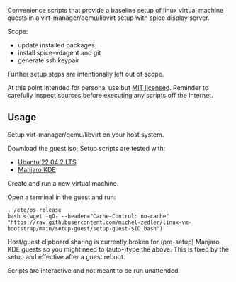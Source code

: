 Convenience scripts that provide a baseline setup of linux virtual machine guests
in a virt-manager/qemu/libvirt setup with spice display server.

Scope:

* update installed packages
* install spice-vdagent and git
* generate ssh keypair

Further setup steps are intentionally left out of scope.

At this point intended for personal use but [MIT licensed](LICENSE).
Reminder to carefully inspect sources before executing any scripts off the Internet.

## Usage

Setup virt-manager/qemu/libvirt on your host system.

Download the guest iso; Setup scripts are tested with:

* [Ubuntu 22.04.2 LTS](https://ubuntu.com/download/desktop/thank-you?version=22.04.2&architecture=amd64)
* [Manjaro KDE](https://download.manjaro.org/kde/22.0.5/manjaro-kde-22.0.5-minimal-230316-linux61.iso)

Create and run a new virtual machine.

Open a terminal in the guest and run:

    . /etc/os-release
    bash <(wget -qO- --header="Cache-Control: no-cache" "https://raw.githubusercontent.com/michel-zedler/linux-vm-bootstrap/main/setup-guest/setup-guest-$ID.bash")

Host/guest clipboard sharing is currently broken for (pre-setup) Manjaro KDE guests so you might need to (auto-)type the above.
This is fixed by the setup and effective after a guest reboot.

Scripts are interactive and not meant to be run unattended.